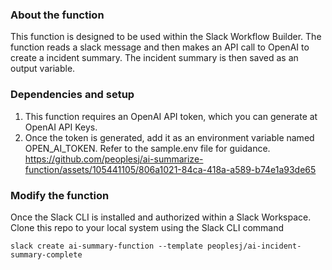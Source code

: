 ### About the function
This function is designed to be used within the Slack Workflow Builder. The function reads a slack message and then makes an API call to OpenAI to create a incident summary. The incident summary is then saved as an output variable. 

### Dependencies and setup
1. This function requires an OpenAI API token, which you can generate at OpenAI API Keys.
2. Once the token is generated, add it as an environment variable named OPEN_AI_TOKEN. Refer to the sample.env file for guidance.
https://github.com/peoplesj/ai-summarize-function/assets/105441105/806a1021-84ca-418a-a589-b74e1a93de65

### Modify the function
Once the Slack CLI is installed and authorized within a Slack Workspace. Clone this repo to your local system using the Slack CLI command
```
slack create ai-summary-function --template peoplesj/ai-incident-summary-complete
```

